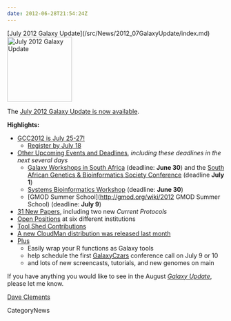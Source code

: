 ```yaml
---
date: 2012-06-28T21:54:24Z
---
```

<div class='newsItemHeader'>[July 2012 Galaxy Update](/src/News/2012_07GalaxyUpdate/index.md)</div>

<div class='right'><a href='/GalaxyUpdates/2012_07'><img src='/Images/Logos/GalaxyUpdate200.png' alt='July 2012 Galaxy Update' width=150 /></a></div>

The [July 2012 Galaxy Update is now available](/src/GalaxyUpdates/2012_07/index.md). 

**Highlights:**

* [GCC2012 is July 25-27!](/GalaxyUpdates/2012_07#gcc2012-is-july-25-27)
  * [Register by July 18](/src/Events/GCC2012/Register/index.md)
* [Other Upcoming Events and Deadlines](/GalaxyUpdates/2012_07#upcoming-events-and-deadlines), *including these deadlines in the next several days*
  * [Galaxy Workshops in South Africa](/News/GalaxyWorkshopsInSouthAfrica) (deadline: **June 30**) and the [South African Genetics & Bioinformatics Society Conference](http://genetics.cmc-uct.co.za/) (deadline **July 1**)
  * [Systems Bioinformatics Workshop](http://gaggle.systemsbiology.net/workshop2012/) (deadline: **June 30**)
  * [GMOD Summer School](http://gmod.org/wiki/2012 GMOD Summer School) (deadline: **July 9**)
* [31 New Papers](/GalaxyUpdates/2012_07#new-papers), including two new *Current Protocols*
* [Open Positions](/GalaxyUpdates/2012_07#whos-hiring) at six different institutions
* [Tool Shed Contributions](/GalaxyUpdates/2012_07#tool-shed-contributions)
* [A new CloudMan distribution was released last month](/GalaxyUpdates/2012_07#new-distributions)
* [Plus](/GalaxyUpdates/2012_07#other-news)
  * Easily wrap your R functions as Galaxy tools
  * help schedule the first [GalaxyCzars](/Community/GalaxyCzars) conference call on July 9 or 10
  * and lots of new screencasts, tutorials, and new genomes on main 

If you have anything you would like to see in the August *[Galaxy Update](/src/GalaxyUpdates/index.md)*, please let me know.

[Dave Clements](/src/DaveClements/index.md)


CategoryNews
